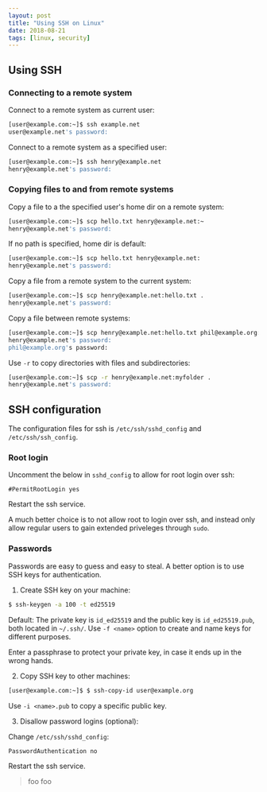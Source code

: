 ```yaml
---
layout: post
title: "Using SSH on Linux"
date: 2018-08-21
tags: [linux, security]
---
```


## Using SSH

### Connecting to a remote system

Connect to a remote system as current user:

```bash
[user@example.com:~]$ ssh example.net
user@example.net's password:
```

Connect to a remote system as a specified user:

```bash
[user@example.com:~]$ ssh henry@example.net
henry@example.net's password:
```

### Copying files to and from remote systems

Copy a file to a the specified user's home dir on a remote system:

```bash
[user@example.com:~]$ scp hello.txt henry@example.net:~
henry@example.net's password:
```

If no path is specified, home dir is default:

```bash
[user@example.com:~]$ scp hello.txt henry@example.net:
henry@example.net's password:
```

Copy a file from a remote system to the current system:

```bash
[user@example.com:~]$ scp henry@example.net:hello.txt .
henry@example.net's password:
```

Copy a file between remote systems:

```bash
[user@example.com:~]$ scp henry@example.net:hello.txt phil@example.org:
henry@example.net's password:
phil@example.org's password:
```

Use `-r` to copy directories with files and subdirectories:

```bash
[user@example.com:~]$ scp -r henry@example.net:myfolder .
henry@example.net's password:
```

## SSH configuration

The configuration files for ssh is `/etc/ssh/sshd_config` and `/etc/ssh/ssh_config`.

### Root login

Uncomment the below in `sshd_config` to allow for root login over ssh:

```
#PermitRootLogin yes
```

Restart the ssh service.

A much better choice is to not allow root to login over ssh, and instead only allow regular users to gain extended priveleges through `sudo`.

### Passwords

Passwords are easy to guess and easy to steal. A better option is to use SSH keys for authentication.

1) Create SSH key on your machine:

```bash
$ ssh-keygen -a 100 -t ed25519
```

Default: The private key is `id_ed25519` and the public key is `id_ed25519.pub`, both located in `~/.ssh/`.  Use `-f <name>` option to create and name keys for different purposes.

Enter a passphrase to protect your private key, in case it ends up in the wrong hands.

2) Copy SSH key to other machines:

```bash
[user@example.com:~]$ $ ssh-copy-id user@example.org
```

Use `-i <name>.pub` to copy a specific public key.

3) Disallow password logins (optional):

Change `/etc/ssh/sshd_config`:

```
PasswordAuthentication no
```

Restart the ssh service.




> foo
> foo

